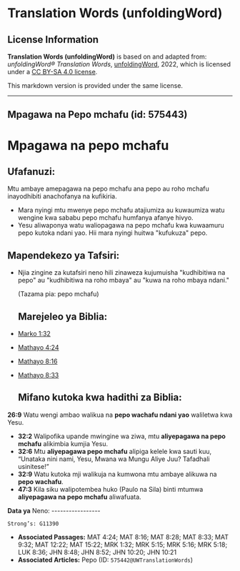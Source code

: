 # Translation Words (unfoldingWord)

## License Information

**Translation Words (unfoldingWord)** is based on and adapted from: _unfoldingWord® Translation Words_, [unfoldingWord](https://unfoldingword.org/utw), 2022, which is licensed under a [CC BY-SA 4.0 license](https://creativecommons.org/licenses/by-sa/4.0/legalcode.en).

This markdown version is provided under the same license.



--------------------------------

## Mpagawa na Pepo mchafu (id: 575443)

Mpagawa na pepo mchafu
======================

Ufafanuzi:
----------

Mtu ambaye amepagawa na pepo mchafu ana pepo au roho mchafu inayodhibiti anachofanya na kufikiria.

* Mara nyingi mtu mwenye pepo mchafu atajiumiza au kuwaumiza watu wengine kwa sababu pepo mchafu humfanya afanye hivyo.
* Yesu aliwaponya watu waliopagawa na pepo mchafu kwa kuwaamuru pepo kutoka ndani yao. Hii mara nyingi huitwa "kufukuza" pepo.

Mapendekezo ya Tafsiri:
-----------------------

* Njia zingine za kutafsiri neno hili zinaweza kujumuisha "kudhibitiwa na pepo" au "kudhibitiwa na roho mbaya" au "kuwa na roho mbaya ndani."

    (Tazama pia: pepo mchafu)

    Marejeleo ya Biblia:
    --------------------

* [Marko 1:32](https://ref.ly/Matt4:24)
* [Mathayo 4:24](https://ref.ly/Matt4:24)
* [Mathayo 8:16](https://ref.ly/Matt8:16)
* [Mathayo 8:33](https://ref.ly/Matt8:33)

    Mifano kutoka kwa hadithi za Biblia:
    ------------------------------------

 **26:9** Watu wengi ambao walikua na **pepo wachafu ndani yao** waliletwa kwa Yesu.

* **32:2** Walipofika upande mwingine wa ziwa, mtu **aliyepagawa na pepo mchafu** alikimbia kumjia Yesu.
* **32:6** Mtu **aliyepagawa pepo mchafu** alipiga kelele kwa sauti kuu, “Unataka nini nami, Yesu, Mwana wa Mungu Aliye Juu? Tafadhali usinitese!”
* **32:9** Watu kutoka mji walikuja na kumwona mtu ambaye alikuwa na **pepo wachafu**.
* **47:3** Kila siku walipotembea huko (Paulo na Sila) binti mtumwa **aliyepagawa na pepo mchafu** aliwafuata.

 **Data ya** Neno:
    -----------------

    Strong’s: G11390

* **Associated Passages:** MAT 4:24; MAT 8:16; MAT 8:28; MAT 8:33; MAT 9:32; MAT 12:22; MAT 15:22; MRK 1:32; MRK 5:15; MRK 5:16; MRK 5:18; LUK 8:36; JHN 8:48; JHN 8:52; JHN 10:20; JHN 10:21
* **Associated Articles:** Pepo (ID: `575442@UWTranslationWords`)

